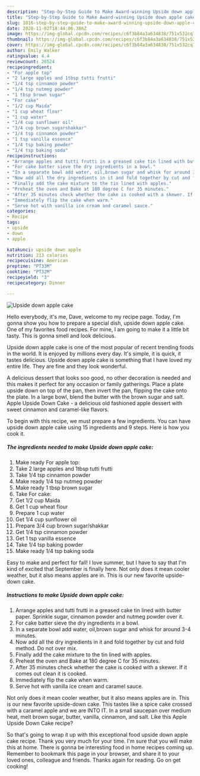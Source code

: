 ```yaml
---
description: "Step-by-Step Guide to Make Award-winning Upside down apple cake"
title: "Step-by-Step Guide to Make Award-winning Upside down apple cake"
slug: 1016-step-by-step-guide-to-make-award-winning-upside-down-apple-cake
date: 2020-11-02T18:44:06.386Z
image: https://img-global.cpcdn.com/recipes/c6f3b84a3a634838/751x532cq70/upside-down-apple-cake-recipe-main-photo.jpg
thumbnail: https://img-global.cpcdn.com/recipes/c6f3b84a3a634838/751x532cq70/upside-down-apple-cake-recipe-main-photo.jpg
cover: https://img-global.cpcdn.com/recipes/c6f3b84a3a634838/751x532cq70/upside-down-apple-cake-recipe-main-photo.jpg
author: Emily Walker
ratingvalue: 4.4
reviewcount: 26524
recipeingredient:
- "For apple top"
- "2 large apples and 1tbsp tutti frutti"
- "1/4 tsp cinnamon powder"
- "1/4 tsp nutmeg powder"
- "1 tbsp brown sugar"
- "For cake"
- "1/2 cup Maida"
- "1 cup wheat flour"
- "1 cup water"
- "1/4 cup sunflower oil"
- "3/4 cup brown sugarshakkar"
- "1/4 tsp cinnamon powder"
- "1 tsp vanilla essence"
- "1/4 tsp baking powder"
- "1/4 tsp baking soda"
recipeinstructions:
- "Arrange apples and tutti frutti in a greased cake tin lined with butter paper. Sprinkle sugar, cinnamon powder and nutmeg powder over it."
- "For cake batter sieve the dry ingredients in a bowl."
- "In a separate bowl add water, oil,brown sugar and whisk for around 3-4 minutes."
- "Now add all the dry ingredients in it and fold together by cut and fold method. Do not over mix."
- "Finally add the cake mixture to the tin lined with apples."
- "Preheat the oven and Bake at 180 degree C for 35 minutes."
- "After 35 minutes check whether the cake is cooked with a skewer. If it comes out clean it is cooked."
- "Immediately flip the cake when warm."
- "Serve hot with vanilla ice cream and caramel sauce."
categories:
- Recipe
tags:
- upside
- down
- apple

katakunci: upside down apple 
nutrition: 213 calories
recipecuisine: American
preptime: "PT33M"
cooktime: "PT32M"
recipeyield: "3"
recipecategory: Dinner

---
```



![Upside down apple cake](https://img-global.cpcdn.com/recipes/c6f3b84a3a634838/751x532cq70/upside-down-apple-cake-recipe-main-photo.jpg)

Hello everybody, it's me, Dave, welcome to my recipe page. Today, I'm gonna show you how to prepare a special dish, upside down apple cake. One of my favorites food recipes. For mine, I am going to make it a little bit tasty. This is gonna smell and look delicious.

Upside down apple cake is one of the most popular of recent trending foods in the world. It is enjoyed by millions every day. It's simple, it is quick, it tastes delicious. Upside down apple cake is something that I have loved my entire life. They are fine and they look wonderful.

A delicious dessert that looks soo good, no other decoration is needed and this makes it perfect for any occasion or family gatherings. Place a plate upside down on top of the pan, then invert the pan, flipping the cake onto the plate. In a large bowl, blend the butter with the brown sugar and salt. Apple Upside Down Cake - a delicious old fashioned apple dessert with sweet cinnamon and caramel-like flavors.


To begin with this recipe, we must prepare a few ingredients. You can have upside down apple cake using 15 ingredients and 9 steps. Here is how you cook it.

<!--inarticleads1-->

##### The ingredients needed to make Upside down apple cake:

1. Make ready For apple top:
1. Take 2 large apples and 1tbsp tutti frutti
1. Take 1/4 tsp cinnamon powder
1. Make ready 1/4 tsp nutmeg powder
1. Make ready 1 tbsp brown sugar
1. Take For cake:
1. Get 1/2 cup Maida
1. Get 1 cup wheat flour
1. Prepare 1 cup water
1. Get 1/4 cup sunflower oil
1. Prepare 3/4 cup brown sugar/shakkar
1. Get 1/4 tsp cinnamon powder
1. Get 1 tsp vanilla essence
1. Take 1/4 tsp baking powder
1. Make ready 1/4 tsp baking soda


Easy to make and perfect for fall! I love summer, but I have to say that I&#39;m kind of excited that September is finally here. Not only does it mean cooler weather, but it also means apples are in. This is our new favorite upside-down cake. 

<!--inarticleads2-->

##### Instructions to make Upside down apple cake:

1. Arrange apples and tutti frutti in a greased cake tin lined with butter paper. Sprinkle sugar, cinnamon powder and nutmeg powder over it.
1. For cake batter sieve the dry ingredients in a bowl.
1. In a separate bowl add water, oil,brown sugar and whisk for around 3-4 minutes.
1. Now add all the dry ingredients in it and fold together by cut and fold method. Do not over mix.
1. Finally add the cake mixture to the tin lined with apples.
1. Preheat the oven and Bake at 180 degree C for 35 minutes.
1. After 35 minutes check whether the cake is cooked with a skewer. If it comes out clean it is cooked.
1. Immediately flip the cake when warm.
1. Serve hot with vanilla ice cream and caramel sauce.


Not only does it mean cooler weather, but it also means apples are in. This is our new favorite upside-down cake. This tastes like a spice cake crossed with a caramel apple and we are INTO IT. In a small saucepan over medium heat, melt brown sugar, butter, vanilla, cinnamon, and salt. Like this Apple Upside Down Cake recipe? 

So that's going to wrap it up with this exceptional food upside down apple cake recipe. Thank you very much for your time. I'm sure that you will make this at home. There is gonna be interesting food in home recipes coming up. Remember to bookmark this page in your browser, and share it to your loved ones, colleague and friends. Thanks again for reading. Go on get cooking!
